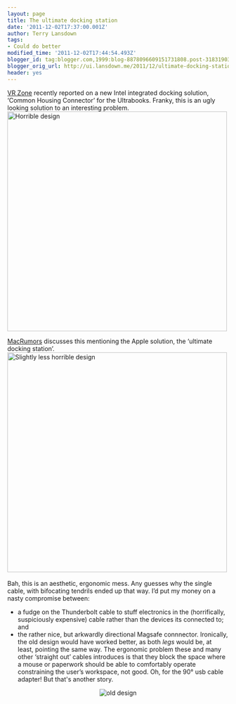 ```yaml
---
layout: page
title: The ultimate docking station
date: '2011-12-02T17:37:00.001Z'
author: Terry Lansdown
tags:
- Could do better
modified_time: '2011-12-02T17:44:54.493Z'
blogger_id: tag:blogger.com,1999:blog-8878096609151731808.post-3183190333219284171
blogger_orig_url: http://ui.lansdown.me/2011/12/ultimate-docking-station.html
header: yes
---
```


<p><a href="http://vr-zone.com/articles/intel-is-planning-docking-solution-for-next-year-s-ultrabooks-using-thunderbolt/14037.html">VR Zone</a> recently reported on a new Intel integrated docking solution, &#8216;Common Housing Connector&#8217; for the Ultrabooks. Franky, this is an ugly looking solution to an interesting problem.<br><img src="http://cdn.macrumors.com/article-new/2011/11/tb_dock_1.jpg" alt="Horrible design" width="500"/></p><p><a href="http://www.macrumors.com/2011/11/25/intel-working-on-standardized-thunderbolt-docking-system-for-pcs/">MacRumors</a> discusses this mentioning the Apple solution, the &#8216;ultimate docking station&#8217;.<br /><img src="http://cdn.macrumors.com/article-new/2011/07/dock.jpg" alt="Slightly less horrible design" width="500"/><br><br /> Bah, this is an aesthetic, ergonomic mess. Any guesses why the single cable, with bifocating tendrils ended up that way. I&#8217;d put my money on a nasty compromise between:</p><ul><li>a fudge on the Thunderbolt cable to stuff electronics in the (horrifically, suspiciously expensive) cable rather than the devices its connected to; and</li><li>the rather nice, but arkwardly directional Magsafe connnector. Ironically, the old design would have worked better, as both <em>legs</em> would be, at least, pointing the same way. The ergonomic problem these and many other &#8216;straight out&#8217; cables introduces is that they block the space where a mouse or paperwork should be able to comfortably operate constraining the user&#8217;s workspace, not good. Oh, for the 90° usb cable adapter! But that's another story.</li></ul><p><CENTER><img src="http://pangea.stanford.edu/~schmitt/magsafe/magsafe.jpg" alt="old design" /></CENTER></p>